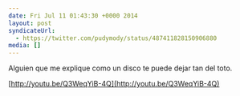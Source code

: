 ```yaml
---
date: Fri Jul 11 01:43:30 +0000 2014
layout: post
syndicateUrl:
  - https://twitter.com/pudymody/status/487411828150906880
media: []
---
```

Alguien que me explique como un disco te puede dejar tan del toto.

[http://youtu.be/Q3WeqYiB-4Q](http://youtu.be/Q3WeqYiB-4Q)

